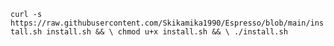 
`curl -s https://raw.githubusercontent.com/Skikamika1990/Espresso/blob/main/install.sh install.sh && \ chmod u+x install.sh && \ ./install.sh`
